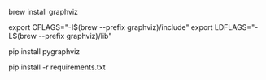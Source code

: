 brew install graphviz

export CFLAGS="-I$(brew --prefix graphviz)/include"
export LDFLAGS="-L$(brew --prefix graphviz)/lib"

pip install pygraphviz

pip install -r requirements.txt